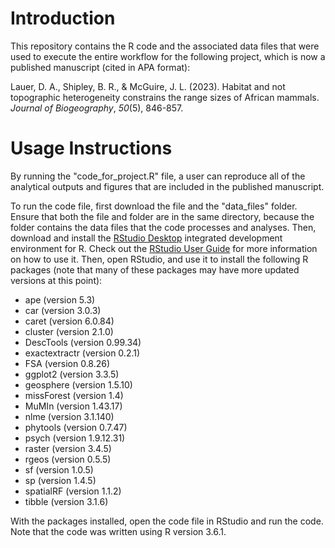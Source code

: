 # Introduction

This repository contains the R code and the associated data files that were used to execute the entire workflow for the following project, which is now a published manuscript (cited in APA format):

Lauer, D. A., Shipley, B. R., & McGuire, J. L. (2023). Habitat and not topographic heterogeneity constrains the range sizes of African mammals. _Journal of Biogeography_, _50_(5), 846-857.

# Usage Instructions

By running the "code_for_project.R" file, a user can reproduce all of the analytical outputs and figures that are included in the published manuscript.

To run the code file, first download the file and the "data_files" folder. Ensure that both the file and folder are in the same directory, because the folder contains the data files that the code processes and analyses. Then, download and install the [RStudio Desktop](https://posit.co/download/rstudio-desktop/) integrated development environment for R. Check out the [RStudio User Guide](https://docs.posit.co/ide/user/) for more information on how to use it. Then, open RStudio, and use it to install the following R packages (note that many of these packages may have more updated versions at this point):

* ape (version 5.3)
* car (version 3.0.3)
* caret (version 6.0.84)
* cluster (version 2.1.0)
* DescTools (version 0.99.34)
* exactextractr (version 0.2.1)
* FSA (version 0.8.26)
* ggplot2 (version 3.3.5)
* geosphere (version 1.5.10)
* missForest (version 1.4)
* MuMIn (version 1.43.17)
* nlme (version 3.1.140)
* phytools (version 0.7.47)
* psych (version 1.9.12.31)
* raster (version 3.4.5)
* rgeos (version 0.5.5)
* sf (version 1.0.5)
* sp (version 1.4.5)
* spatialRF (version 1.1.2)
* tibble (version 3.1.6)

With the packages installed, open the code file in RStudio and run the code. Note that the code was written using R version 3.6.1.
